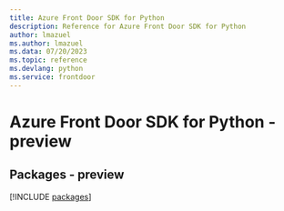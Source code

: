 ```yaml
---
title: Azure Front Door SDK for Python
description: Reference for Azure Front Door SDK for Python
author: lmazuel
ms.author: lmazuel
ms.data: 07/20/2023
ms.topic: reference
ms.devlang: python
ms.service: frontdoor
---
```

# Azure Front Door SDK for Python - preview
## Packages - preview
[!INCLUDE [packages](front-door-index.md)]